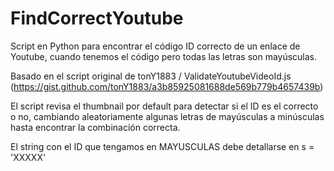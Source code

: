 # FindCorrectYoutube
Script en Python para encontrar el código ID correcto de un enlace de Youtube, cuando tenemos el código pero todas las letras son mayúsculas.

Basado en el script original de tonY1883 / ValidateYoutubeVideoId.js (https://gist.github.com/tonY1883/a3b85925081688de569b779b4657439b)

El script revisa el thumbnail por default para detectar si el ID es el correcto o no, cambiando aleatoriamente algunas letras de mayúsculas a minúsculas hasta encontrar la combinación correcta.

El string con el ID que tengamos en MAYUSCULAS debe detallarse en s = 'XXXXX'
